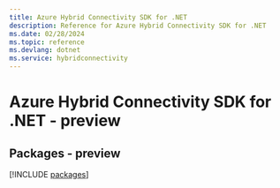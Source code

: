 ```yaml
---
title: Azure Hybrid Connectivity SDK for .NET
description: Reference for Azure Hybrid Connectivity SDK for .NET
ms.date: 02/28/2024
ms.topic: reference
ms.devlang: dotnet
ms.service: hybridconnectivity
---
```

# Azure Hybrid Connectivity SDK for .NET - preview
## Packages - preview
[!INCLUDE [packages](hybrid-connectivity-index.md)]